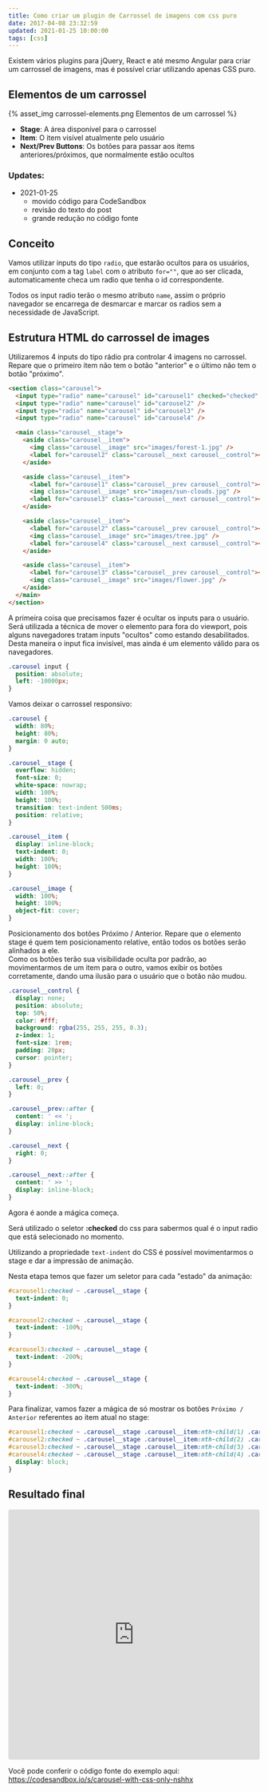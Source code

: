 ```yaml
---
title: Como criar um plugin de Carrossel de imagens com css puro
date: 2017-04-08 23:32:59
updated: 2021-01-25 10:00:00
tags: [css]
---
```


Existem vários plugins para jQuery, React e até mesmo Angular para criar um carrossel de imagens, mas é possível criar utilizando apenas CSS puro.

## Elementos de um carrossel

{% asset_img carrossel-elements.png Elementos de um carrossel %}

- **Stage**: A área disponível para o carrossel
- **Item**: O item visível atualmente pelo usuário
- **Next/Prev Buttons**: Os botões para passar aos items anteriores/próximos, que normalmente estão ocultos

<!-- more -->

### Updates:

- 2021-01-25
  - movido código para CodeSandbox
  - revisão do texto do post
  - grande redução no código fonte

## Conceito

Vamos utilizar inputs do tipo `radio`, que estarão ocultos para os usuários, em conjunto com a tag `label` com o atributo `for=""`, que ao ser clicada, automaticamente checa um radio que tenha o id correspondente.

Todos os input radio terão o mesmo atributo `name`, assim o próprio navegador se encarrega de desmarcar e marcar os radios sem a necessidade de JavaScript.

## Estrutura HTML do carrossel de images

Utilizaremos 4 inputs do tipo rádio pra controlar 4 imagens no carrossel.
Repare que o primeiro item não tem o botão "anterior" e o último não tem o botão "próximo".

```html
<section class="carousel">
  <input type="radio" name="carousel" id="carousel1" checked="checked" />
  <input type="radio" name="carousel" id="carousel2" />
  <input type="radio" name="carousel" id="carousel3" />
  <input type="radio" name="carousel" id="carousel4" />

  <main class="carousel__stage">
    <aside class="carousel__item">
      <img class="carousel__image" src="images/forest-1.jpg" />
      <label for="carousel2" class="carousel__next carousel__control"></label>
    </aside>

    <aside class="carousel__item">
      <label for="carousel1" class="carousel__prev carousel__control"></label>
      <img class="carousel__image" src="images/sun-clouds.jpg" />
      <label for="carousel3" class="carousel__next carousel__control"></label>
    </aside>

    <aside class="carousel__item">
      <label for="carousel2" class="carousel__prev carousel__control"></label>
      <img class="carousel__image" src="images/tree.jpg" />
      <label for="carousel4" class="carousel__next carousel__control"></label>
    </aside>

    <aside class="carousel__item">
      <label for="carousel3" class="carousel__prev carousel__control"></label>
      <img class="carousel__image" src="images/flower.jpg" />
    </aside>
  </main>
</section>
```

A primeira coisa que precisamos fazer é ocultar os inputs para o usuário.
Será utilizada a técnica de mover o elemento para fora do viewport, pois alguns navegadores tratam inputs "ocultos" como estando desabilitados.  
Desta maneira o input fica invisível, mas ainda é um elemento válido para os navegadores.

```css
.carousel input {
  position: absolute;
  left: -10000px;
}
```

Vamos deixar o carrossel responsivo:

```css
.carousel {
  width: 80%;
  height: 80%;
  margin: 0 auto;
}

.carousel__stage {
  overflow: hidden;
  font-size: 0;
  white-space: nowrap;
  width: 100%;
  height: 100%;
  transition: text-indent 500ms;
  position: relative;
}

.carousel__item {
  display: inline-block;
  text-indent: 0;
  width: 100%;
  height: 100%;
}

.carousel__image {
  width: 100%;
  height: 100%;
  object-fit: cover;
}
```

Posicionamento dos botões Próximo / Anterior. Repare que o elemento stage é quem tem posicionamento relative, então todos os botões serão alinhados a ele.  
Como os botões terão sua visibilidade oculta por padrão, ao movimentarmos de um item para o outro, vamos exibir os botões corretamente, dando uma ilusão para o usuário que o botão não mudou.

```css
.carousel__control {
  display: none;
  position: absolute;
  top: 50%;
  color: #fff;
  background: rgba(255, 255, 255, 0.3);
  z-index: 1;
  font-size: 1rem;
  padding: 20px;
  cursor: pointer;
}

.carousel__prev {
  left: 0;
}

.carousel__prev::after {
  content: ' << ';
  display: inline-block;
}

.carousel__next {
  right: 0;
}

.carousel__next::after {
  content: ' >> ';
  display: inline-block;
}
```

Agora é aonde a mágica começa.

Será utilizado o seletor **:checked** do css para sabermos qual é o input radio que está selecionado no momento.

Utilizando a propriedade `text-indent` do CSS é possível movimentarmos o stage e dar a impressão de animação.

Nesta etapa temos que fazer um seletor para cada "estado" da animação:

```css
#carousel1:checked ~ .carousel__stage {
  text-indent: 0;
}

#carousel2:checked ~ .carousel__stage {
  text-indent: -100%;
}

#carousel3:checked ~ .carousel__stage {
  text-indent: -200%;
}

#carousel4:checked ~ .carousel__stage {
  text-indent: -300%;
}
```

Para finalizar, vamos fazer a mágica de só mostrar os botões `Próximo / Anterior` referentes ao item atual no stage:

```css
#carousel1:checked ~ .carousel__stage .carousel__item:nth-child(1) .carousel__control,
#carousel2:checked ~ .carousel__stage .carousel__item:nth-child(2) .carousel__control,
#carousel3:checked ~ .carousel__stage .carousel__item:nth-child(3) .carousel__control,
#carousel4:checked ~ .carousel__stage .carousel__item:nth-child(4) .carousel__control {
  display: block;
}
```

## Resultado final

<iframe src="https://codesandbox.io/embed/carousel-with-css-only-nshhx?autoresize=1&fontsize=14&hidenavigation=1&theme=dark&view=preview"
  style="width:100%; height:500px; border:0; border-radius: 4px; overflow:hidden;"
  title="carousel with CSS only"
  allow="accelerometer; ambient-light-sensor; camera; encrypted-media; geolocation; gyroscope; hid; microphone; midi; payment; usb; vr; xr-spatial-tracking"
  sandbox="allow-forms allow-modals allow-popups allow-presentation allow-same-origin allow-scripts"
></iframe>


Você pode conferir o código fonte do exemplo aqui:  
https://codesandbox.io/s/carousel-with-css-only-nshhx
